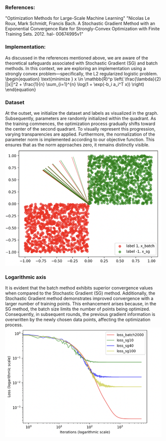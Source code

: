 ### References:
"Optimization Methods for Large-Scale Machine Learning"
"Nicolas Le Roux, Mark Schmidt, Francis Bach. A Stochastic Gradient Method with an Exponential Convergence Rate for Strongly-Convex Optimization with Finite Training Sets. 2012. hal- 00674995v1"

### Implementation:
As discussed in the references mentioned above, we are aware of the theoretical safeguards associated with Stochastic Gradient (SG) and batch methods. In this context, we are exploring an implementation using a strongly convex problem—specifically, the L2 regularized logistic problem.
\begin{equation}
\text{minimize } x \in \mathbb{R}^p \left( \frac{\lambda}{2} ||x||^2 + \frac{1}{n} \sum_{i=1}^{n} \log(1 + \exp(-b_i a_i^T x)) \right)
\end{equation}

### Dataset 
At the outset, we initialize the dataset and labels as visualized in the graph. Subsequently, parameters are randomly initialized within the quadrant. As the training commences, the optimization process gradually shifts toward the center of the second quadrant. To visually represent this progression, varying transparencies are applied. Furthermore, the normalization of the parameter norm is implemented according to our objective function. This ensures that as the norm approaches zero, it remains distinctly visible.
![Lid-Driven](./image/data_distribution_searchingprocess.png)

### Logarithmic axis
It is evident that the batch method exhibits superior convergence values when compared to the Stochastic Gradient (SG) method. Additionally, the Stochastic Gradient method demonstrates improved convergence with a larger number of training points. This enhancement arises because, in the SG method, the batch size limits the number of points being optimized. Consequently, in subsequent rounds, the previous gradient information is overwritten by the newly chosen data points, affecting the optimization process.
![Lid-Driven](./image/loss.png)

